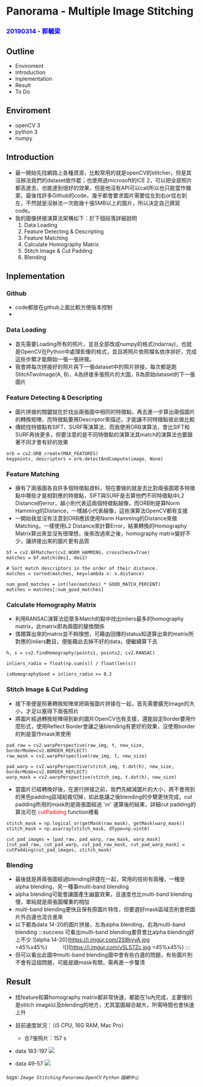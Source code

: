 # Panorama - Multiple Image Stitching

### <font color='blue'>20190314 - 郭毓梁</font>

## Outline
- Enviroment
- Introduction
- Inplementation
- Result
- To Do

## Enviroment
- openCV 3
- python 3
- numpy

## Introduction
- 最一開始先找網路上各種資源，比較常用的就是openCV的stitcher，但是其沒辦法我們的dataset故作罷；也使用過microsoft的ICE 2，可以把全部照片都丟進去，也能達到很好的效果，但是他沒有API可以call所以也只能當作備案，最後找許多Github的code，幾乎都會要求圖片需要從左到右or從右到左，不然就是沒辦法一次跑幾十張5MB以上的圖片，所以決定自己撰寫code。
- 我的圖像拼接演算法架構如下：於下個段落詳細說明
    1. Data Loading
    2. Feature Detecting & Descripting
    3. Feature Matching
    4. Calculate Homography Matrix
    5. Stitch Image & Cut Padding
    6. Blending

## Inplementation
### Github
- code都放在github上面比較方便版本控制
- 
### Data Loading
- 首先需要Loading所有的照片，並且全部改成numpy的格式(ndarray)，也就是OpenCV在Python中處理影像的格式，並且將照片依照檔名依序排好，完成這些步驟才能開始一張一張拼接。
- 我會將每次拼接好的照片與下一張dataset中的照片拼接，每次都是跑StitchTwoImage(A, B)，A為拼接多張照片的大圖，B為原始dataset的下一張圖片

### Feature Detecting & Descripting
- 圖片拼接的關鍵就在於找出兩張圖中相同的特徵點，再去進一步算出兩個圖片的轉換矩陣，而特徵點要用Descriptor來描述，才能讓不同特徵點彼此做比較
- 傳統找特徵點有SIFT、SURF等演算法，而我使用ORB演算法，會比SIFT和SURF再快更多，但要注意的是不同特徵點的演算法其match的演算法也要跟著不同才會有好的效果
```python=
orb = cv2.ORB_create(MAX_FEATURES)
keypoints, descriptors = orb.detectAndCompute(image, None)
```

### Feature Matching
- 擁有了兩張圖各自許多個特徵點資料，現在要做的就是去比對兩張圖眾多特徵點中哪些才是相對應的特徵點，SIFT與SURF是去算他們不同特徵點中L2 Distance的error，越小則代表這兩個特徵點越像，而ORB則是算Norm Hamming的Distance，一樣越小代表越像，這些演算法OpenCV都有支援
- 一開始我並沒有注意到ORB應該使用Norm Hamming的Distance來做Matching，一樣使用L2 Distance來計算Error，結果轉換的Homography Matrix算出來並沒有很理想，後來改過來之後，homography matrix變好不少，讓拼接出來的圖片更有品質
```python=
bf = cv2.BFMatcher(cv2.NORM_HAMMING, crossCheck=True)
matches = bf.match(des1, des2)

# Sort match descriptors in the order of their distance.
matches = sorted(matches, key=lambda x: x.distance)

num_good_matches = int(len(matches) * GOOD_MATCH_PERCENT)
matches = matches[:num_good_matches]
```

### Calculate Homography Matrix
- 利用RANSAC演算法從眾多Match的點中找出inliers最多的homography matrix，此matrix即為兩圖的變換關係
- 偶爾算出來的matrix並不夠理想，可藉由回傳的status知道算出來的matrix所對應的inliers數目，便能藉此去掉不好的data，便繼續算下去
```python=
h, s = cv2.findHomography(points1, points2, cv2.RANSAC)

inliers_radio = float(np.sum(s)) / float(len(s))

isHomographyGood = inliers_radio >= 0.2
```


### Stitch Image & Cut Padding
- 接下來便是照著轉換矩陣來把兩張圖片拼接在一起，首先需要擴充Image的大小，才足以塞得下兩張照片
- 將圖片經過轉換矩陣得到新的圖片OpenCV也有支援，還能設定Border要用什麼形式，使用Reflect Border會讓之後blending有更好的效果，沒使用border的則是當作mask來使用
```python=
pad_raw = cv2.warpPerspective(raw_img, t, new_size, borderMode=cv2.BORDER_REFLECT)
raw_mask = cv2.warpPerspective(raw_img, t, new_size)

pad_warp = cv2.warpPerspective(stitch_img, t.dot(h), new_size, borderMode=cv2.BORDER_REFLECT)
warp_mask = cv2.warpPerspective(stitch_img, t.dot(h), new_size)
```

- 當圖片已經轉換好後，在進行拼接之前，我們先縮減圖片的大小，將不會用到的黑色padding區域給裁切掉，如此能讓之後blending的步驟更快完成，cut padding所用的mask則是兩張圖經過 'or' 運算後的結果，詳細cut padding的算法可在 <font color='red'>cutPadidng</font> function裡看
```python=
stitch_mask = np.logical_or(getMask(raw_mask), getMask(warp_mask))
stitch_mask = np.asarray(stitch_mask, dtype=np.uint8)

cut_pad_images = [pad_raw, pad_warp, raw_mask, warp_mask]
[cut_pad_raw, cut_pad_warp, cut_pad_raw_mask, cut_pad_warp_mask] = cutPadding(cut_pad_images, stitch_mask)
```

### Blending
- 最後就是將兩張圖經過blending拼捷在一起，常用的技術有兩種，一種是alpha blending，另一種事multi-band blending
- alpha blending可能會讓圖產生幽靈效果，且速度也比multi-band blending慢，單純就是兩張圖權重的相加
- multi-band blending更快且保有原圖片特性，但要選好mask區域否則會把圖片外白邊也混合進來
- 以下都為data 14-20的圖片拼接，左為alpha blending，右為multi-band blending
:::success
可看出multi-band blending畫質會比alpha blending好上不少
![alpha 14-20](https://i.imgur.com/2S8kyvA.jpg =45%x45%)　　　![](https://i.imgur.com/vSLS7Zc.jpg =45%x45%)
:::
- 但可以看出此圖中multi-band blending圖中會有些白邊的問題，有些圖片則不會有這個問題，可能是跟mask有關，需再進一步釐清

## Result
- 找feature和算homography matrix都非常快速，都能在1s內完成，主要慢的是stitch image以及blending的地方，尤其當圖越合越大，所需時間也會快速上升
- 目前速度狀況：（i5 CPU, 16G RAM, Mac Pro）
    - 合7張照片：157 s



- data 183-197
![](https://i.imgur.com/JFhkpE9.jpg)

- data 49-57
![](https://i.imgur.com/SVmXDmD.jpg)


###### tags: `Image Stitching` `Panorama` `OpenCV` `Python` `國網中心`



